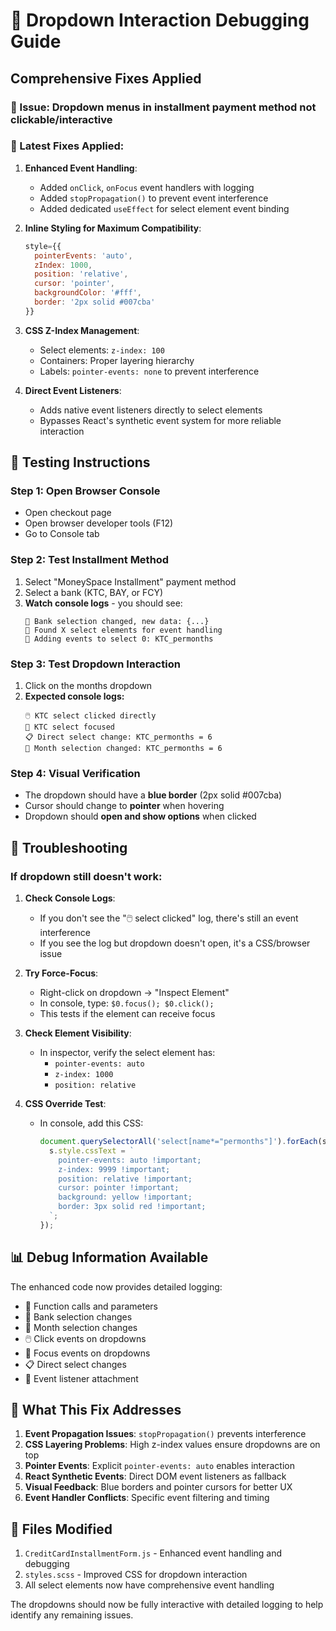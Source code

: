 # 🔧 Dropdown Interaction Debugging Guide

## Comprehensive Fixes Applied

### **🎯 Issue:** Dropdown menus in installment payment method not clickable/interactive

### **🔄 Latest Fixes Applied:**

1. **Enhanced Event Handling**:
   - Added `onClick`, `onFocus` event handlers with logging
   - Added `stopPropagation()` to prevent event interference
   - Added dedicated `useEffect` for select element event binding

2. **Inline Styling for Maximum Compatibility**:
   ```javascript
   style={{
     pointerEvents: 'auto',
     zIndex: 1000,
     position: 'relative',
     cursor: 'pointer',
     backgroundColor: '#fff',
     border: '2px solid #007cba'
   }}
   ```

3. **CSS Z-Index Management**:
   - Select elements: `z-index: 100`
   - Containers: Proper layering hierarchy
   - Labels: `pointer-events: none` to prevent interference

4. **Direct Event Listeners**:
   - Adds native event listeners directly to select elements
   - Bypasses React's synthetic event system for more reliable interaction

## 🧪 Testing Instructions

### **Step 1: Open Browser Console**
- Open checkout page
- Open browser developer tools (F12)
- Go to Console tab

### **Step 2: Test Installment Method**
1. Select "MoneySpace Installment" payment method
2. Select a bank (KTC, BAY, or FCY)
3. **Watch console logs** - you should see:
   ```
   🏦 Bank selection changed, new data: {...}
   🎯 Found X select elements for event handling
   📝 Adding events to select 0: KTC_permonths
   ```

### **Step 3: Test Dropdown Interaction**
1. Click on the months dropdown
2. **Expected console logs:**
   ```
   🖱️ KTC select clicked directly
   🎯 KTC select focused
   📋 Direct select change: KTC_permonths = 6
   📅 Month selection changed: KTC_permonths = 6
   ```

### **Step 4: Visual Verification**
- The dropdown should have a **blue border** (2px solid #007cba)
- Cursor should change to **pointer** when hovering
- Dropdown should **open and show options** when clicked

## 🐛 Troubleshooting

### **If dropdown still doesn't work:**

1. **Check Console Logs**:
   - If you don't see the "🖱️ select clicked" log, there's still an event interference
   - If you see the log but dropdown doesn't open, it's a CSS/browser issue

2. **Try Force-Focus**:
   - Right-click on dropdown → "Inspect Element"
   - In console, type: `$0.focus(); $0.click();`
   - This tests if the element can receive focus

3. **Check Element Visibility**:
   - In inspector, verify the select element has:
     - `pointer-events: auto`
     - `z-index: 1000`
     - `position: relative`

4. **CSS Override Test**:
   - In console, add this CSS:
     ```javascript
     document.querySelectorAll('select[name*="permonths"]').forEach(s => {
       s.style.cssText = `
         pointer-events: auto !important;
         z-index: 9999 !important;
         position: relative !important;
         cursor: pointer !important;
         background: yellow !important;
         border: 3px solid red !important;
       `;
     });
     ```

## 📊 Debug Information Available

The enhanced code now provides detailed logging:
- 🔧 Function calls and parameters
- 🏦 Bank selection changes
- 📅 Month selection changes
- 🖱️ Click events on dropdowns
- 🎯 Focus events on dropdowns
- 📋 Direct select changes
- 📝 Event listener attachment

## 🚀 What This Fix Addresses

1. **Event Propagation Issues**: `stopPropagation()` prevents interference
2. **CSS Layering Problems**: High z-index values ensure dropdowns are on top
3. **Pointer Events**: Explicit `pointer-events: auto` enables interaction
4. **React Synthetic Events**: Direct DOM event listeners as fallback
5. **Visual Feedback**: Blue borders and pointer cursors for better UX
6. **Event Handler Conflicts**: Specific event filtering and timing

## 📁 Files Modified

1. `CreditCardInstallmentForm.js` - Enhanced event handling and debugging
2. `styles.scss` - Improved CSS for dropdown interaction
3. All select elements now have comprehensive event handling

The dropdowns should now be fully interactive with detailed logging to help identify any remaining issues.
